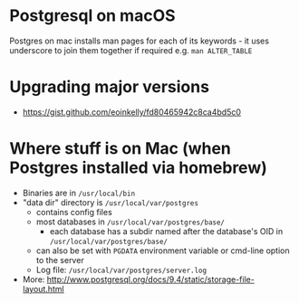 # Postgresql on macOS

Postgres on mac installs man pages for each of its keywords - it uses
underscore to join them together if required e.g. `man ALTER_TABLE`

# Upgrading major versions

* https://gist.github.com/eoinkelly/fd80465942c8ca4bd5c0

# Where stuff is on Mac (when Postgres installed via homebrew)

* Binaries are in `/usr/local/bin`
* "data dir" directory is `/usr/local/var/postgres`
    * contains config files
    * most databases in `/usr/local/var/postgres/base/`
        * each database has a subdir named after the database's OID in `/usr/local/var/postgres/base/`
    * can also be set with `PGDATA` environment variable or cmd-line option to the server
    * Log file: `/usr/local/var/postgres/server.log`
* More: http://www.postgresql.org/docs/9.4/static/storage-file-layout.html
